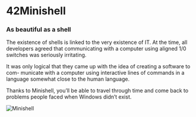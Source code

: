 # 42Minishell
### As beautiful as a shell

The existence of shells is linked to the very existence of IT.
At the time, all developers agreed that communicating with a computer using aligned
1/0 switches was seriously irritating.

It was only logical that they came up with the idea of creating a software to com-
municate with a computer using interactive lines of commands in a language somewhat
close to the human language.

Thanks to Minishell, you’ll be able to travel through time and come back to problems
people faced when Windows didn’t exist.


![Minishell](https://user-images.githubusercontent.com/107865727/225025081-358e9c7b-a98b-43be-bd45-0282f3ecc624.png)
